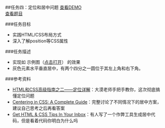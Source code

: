 ##任务四：定位和居中问题
[查看DEMO](https://rawgit.com/cjlalala/2016-IFE/master/phase01/task04/task04.html)<br>
[查看题目](http://ife.baidu.com/2016/task/detail?taskId=4)

###任务目标
* 实践HTML/CSS布局方式
* 深入了解position等CSS属性

###任务描述
* 实现如 示例图（[点击打开](http://7xrp04.com1.z0.glb.clouddn.com/task_1_4_1.png)） 的效果
* 灰色元素水平垂直居中，有两个四分之一圆位于其左上角和右下角。

###参考资料
* [HTML和CSS高级指南之二——定位详解](http://www.w3cplus.com/css/advanced-html-css-lesson2-detailed-css-positioning.html)：大漠老师手把手教你，这次彻底搞懂定位问题<br>
* [Centering in CSS: A Complete Guide](https://css-tricks.com/centering-css-complete-guide/)：完整讨论了不同情况下的居中方案，建议自己思考之后再看答案<br>
* [Get HTML & CSS Tips In Your Inbox](http://howtocenterincss.com/)：有人写了一个作弊工具生成居中代码，但是看着代码你明白为什么吗
